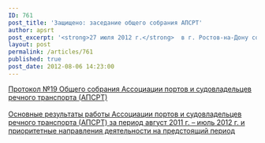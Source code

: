 ```yaml
---
ID: 761
post_title: 'Защищено: заседание общего собрания АПСРТ'
author: apsrt
post_excerpt: '<strong>27 июля 2012 г.</strong>  в г. Ростов-на-Дону состоялось общее годовое собрание членов АПСРТ. Собрание прошло при поддержке ОАО «Ростовский	 порт». Протокол общего собрания, отчет дирекции АПСРТ &quot;О результатах работы  за период август 2011 г. – июль 2012 г.&quot; и приоритетные направления деятельности АПСРТ на предстоящий период прилагаются'
layout: post
permalink: /articles/761
published: true
post_date: 2012-08-06 14:23:00
---
```

<a href="http://www.apsrt.ru/docs/hr22.doc"><span style="text-decoration:underline;"> Протокол №19  Общего собрания Ассоциации портов и судовладельцев речного транспорта (АПСРТ) </span></a><br />
<br />
 <a href="http://www.apsrt.ru/docs/hr24.doc"><span style="text-decoration:underline;"> Основные результаты работы Ассоциации портов и судовладельцев речного транспорта (АПСРТ) за период август 2011 г. – июль 2012 г. и приоритетные направления деятельности на предстоящий период </span></a>